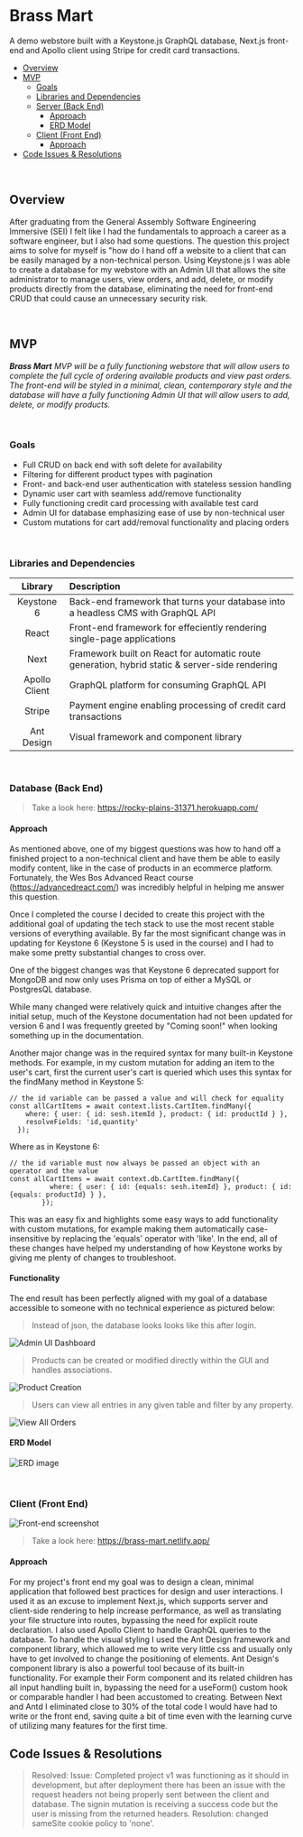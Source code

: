 # Brass Mart

A demo webstore built with a Keystone.js GraphQL database, Next.js front-end and Apollo client using Stripe for credit card transactions. 

- [Overview](#overview)
- [MVP](#mvp)
  - [Goals](#goals)
  - [Libraries and Dependencies](#libraries-and-dependencies)
  - [Server (Back End)](#server-back-end)
    - [Approach](#approach)  
    - [ERD Model](#erd-model)
  - [Client (Front End)](#client-front-end)
    - [Approach](#approach)
- [Code Issues & Resolutions](#code-issues--resolutions)

<br>

## Overview

After graduating from the General Assembly Software Engineering Immersive (SEI) I felt like I had the fundamentals to approach a career as a software engineer, but I also had some questions. The question this project aims to solve for myself is "how do I hand off a website to a client that can be easily managed by a non-technical person. Using Keystone.js I was able to create a database for my webstore with an Admin UI that allows the site administrator to manage users, view orders, and add, delete, or modify products directly from the database, eliminating the need for front-end CRUD that could cause an unnecessary security risk.


<br>

## MVP

_**Brass Mart** MVP will be a fully functioning webstore that will allow users to complete the full cycle of ordering available products and view past orders. The front-end will be styled in a minimal, clean, contemporary style and the database will have a fully functioning Admin UI that will allow users to add, delete, or modify products._

<br>

### Goals

- Full CRUD on back end with soft delete for availability
- Filtering for different product types with pagination
- Front- and back-end user authentication with stateless session handling
- Dynamic user cart with seamless add/remove functionality
- Fully functioning credit card processing with available test card
- Admin UI for database emphasizing ease of use by non-technical user
- Custom mutations for cart add/removal functionality and placing orders

<br>

### Libraries and Dependencies

|     Library      | Description                                |
| :--------------: | :----------------------------------------- |
|   Keystone 6  | Back-end framework that turns your database into a headless CMS with GraphQL API |
|      React       | Front-end framework for effeciently rendering single-page applications|
|      Next      | Framework built on React for automatic route generation, hybrid static & server-side rendering |
|   Apollo Client | GraphQL platform for consuming GraphQL API |
| Stripe | Payment engine enabling processing of credit card transactions |
| Ant Design | Visual framework and component library |

<br>

### Database (Back End)

>Take a look here: https://rocky-plains-31371.herokuapp.com/

#### Approach

As mentioned above, one of my biggest questions was how to hand off a finished project to a non-technical client and have them be able to easily modify content, like in the case of products in an ecommerce platform. Fortunately, the Wes Bos Advanced React course (https://advancedreact.com/) was incredibly helpful in helping me answer this question. 

Once I completed the course I decided to create this project with the additional goal of updating the tech stack to use the most recent stable versions of everything available. By far the most significant change was in updating for Keystone 6 (Keystone 5 is used in the course) and I had to make some pretty substantial changes to cross over.

One of the biggest changes was that Keystone 6 deprecated support for MongoDB and now only uses Prisma on top of either a MySQL or PostgresQL database. 

While many changed were relatively quick and intuitive changes after the initial setup, much of the Keystone documentation had not been updated for version 6 and I was frequently greeted by "Coming soon!" when looking something up in the documentation. 

Another major change was in the required syntax for many built-in Keystone methods. For example, in my custom mutation for adding an item to the user's cart, first the current user's cart is queried which uses this syntax for the findMany method in Keystone 5:

```
// the id variable can be passed a value and will check for equality
const allCartItems = await context.lists.CartItem.findMany({
    where: { user: { id: sesh.itemId }, product: { id: productId } },
    resolveFields: 'id,quantity'
  });

```

Where as in Keystone 6:

```
// the id variable must now always be passed an object with an operator and the value
const allCartItems = await context.db.CartItem.findMany({
          where: { user: { id: {equals: sesh.itemId} }, product: { id: {equals: productId} } },
        });

```

This was an easy fix and highlights some easy ways to add functionality with custom mutations, for example making them automatically case-insensitive by replacing the 'equals' operator with 'like'. In the end, all of these changes have helped my understanding of how Keystone works by giving me plenty of changes to troubleshoot.

#### Functionality

The end result has been perfectly aligned with my goal of a database accessible to someone with no technical experience as pictured below:

>Instead of json, the database looks looks like this after login.

![Admin UI Dashboard](https://i.imgur.com/tY3bw8cl.png)

>Products can be created or modified directly within the GUI and handles associations.

![Product Creation](https://i.imgur.com/h2FDhAhl.png)

>Users can view all entries in any given table and filter by any property.

![View All Orders](https://i.imgur.com/8VdAGorl.png)
<br>

#### ERD Model

![ERD image](https://i.imgur.com/ZHRvyNvl.png)

<br>

### Client (Front End)

![Front-end screenshot](https://i.imgur.com/5VJdWGul.png)
<br>

>Take a look here: https://brass-mart.netlify.app/

#### Approach

For my project's front end my goal was to design a clean, minimal application that followed best practices for design and user interactions. I used it as an excuse to implement Next.js, which supports server and client-side rendering to help increase performance, as well as translating your file structure into routes, bypassing the need for explicit route declaration. I also used Apollo Client to handle GraphQL queries to the database. To handle the visual styling I used the Ant Design framework and component library, which allowed me to write very little css and usually only have to get involved to change the positioning of elements. Ant Design's component library is also a powerful tool because of its built-in functionality. For example their Form component and its related children has all input handling built in, bypassing the need for a useForm() custom hook or comparable handler I had been accustomed to creating. Between Next and Antd I eliminated close to 30% of the total code I would have had to write or the front end, saving quite a bit of time even with the learning curve of utilizing many features for the first time. 


## Code Issues & Resolutions

> Resolved:
> Issue: Completed project v1 was functioning as it should in development, but after deployment there has been an issue with the request headers not being properly sent between the client and database. The signin mutation is receiving a success code but the user is missing from the returned headers.
> Resolution: changed sameSite cookie policy to 'none'.
